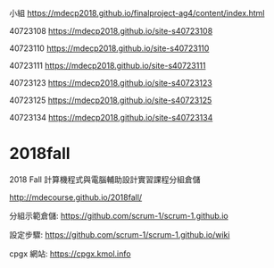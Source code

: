 小組 https://mdecp2018.github.io/finalproject-ag4/content/index.html

40723108 https://mdecp2018.github.io/site-s40723108

40723110 https://mdecp2018.github.io/site-s40723110

40723111 https://mdecp2018.github.io/site-s40723111

40723123 https://mdecp2018.github.io/site-s40723123

40723125 https://mdecp2018.github.io/site-s40723125

40723134 https://mdecp2018.github.io/site-s40723134

# 2018fall
2018 Fall 計算機程式與電腦輔助設計實習課程分組倉儲

http://mdecourse.github.io/2018fall/

分組示範倉儲: https://github.com/scrum-1/scrum-1.github.io

設定步驟: https://github.com/scrum-1/scrum-1.github.io/wiki

cpgx 網站: https://cpgx.kmol.info
